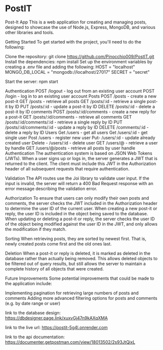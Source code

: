 # PostIT
Post-It App
This is a web application for creating and managing posts, designed to showcase the use of Node.js, Express, MongoDB, and various other libraries and tools.

Getting Started
To get started with the project, you'll need to do the following:

Clone the repository: git clone https://github.com/Pinocchio009/PostIT.git
Install the dependencies: npm install
Set up the environment variables by creating a .env file and adding the following:
HOST = "localhost" 
MONGO_DB_LOCAL = "mongodb://localhost/27017"
SECRET = "secret"

Start the server: npm start

Authentication
POST /logout - log out from an existing user account
POST /login - log in to an existing user account
Posts
POST /posts - create a new post-it
GET /posts - retrieve all posts
GET /posts/:id - retrieve a single post-it by ID
PUT /posts/:id - update a post-it by ID
DELETE /posts/:id - delete a post-it by ID
comments
POST /posts/:id/comments - create a new reply for a post-it
GET /posts/:id/comments - retrieve all comments
GET /posts/:id/comments/:id - retrieve a single reply by ID
PUT /posts/:id/comments/:id - update a reply by ID
DELETE /comments/:id - delete a reply by ID
Users
Get /users - get all users
Get /users/:id - get single user
Post /users - register new user
Put- /users/:id - update already created user
Delete - /users/:id - delete user
GET /users/@<user-postit-handle> - retrieve a user by handle
GET /users/@<user-postit-handle>/posts - retrieve all posts by user handle
Authentication
The authentication system is based on JSON Web Tokens (JWTs). When a user signs up or logs in, the server generates a JWT that is returned to the client. The client must include this JWT in the Authorization header of all subsequent requests that require authentication.

Validation
The API routes use the Joi library to validate user input. If the input is invalid, the server will return a 400 Bad Request response with an error message describing the validation error.

Authorization
To ensure that users can only modify their own posts and comments, the server checks the JWT included in the Authorization header to determine the user ID of the current user. When creating a new post-it or reply, the user ID is included in the object being saved to the database. When updating or deleting a post-it or reply, the server checks the user ID of the object being modified against the user ID in the JWT, and only allows the modification if they match.

Sorting
When retrieving posts, they are sorted by newest first. That is, newly created posts come first and the old ones last.

Deletion
When a post-it or reply is deleted, it is marked as deleted in the database rather than actually being removed. This allows deleted objects to be filtered out of query results, but still allows the server to maintain a complete history of all objects that were created.

Future Improvements
Some potential improvements that could be made to the application include:

Implementing pagination for retrieving large numbers of posts and comments
Adding more advanced filtering options for posts and comments (e.g. by date range or user)
  
  link to the database design:
  https://dbdesigner.page.link/xuxvGj47n9kAXqXMA
  
  link to the live url:
  https://postit-5g4l.onrender.com
  
  link to the api documentation:
  https://documenter.getpostman.com/view/18013502/2s93JtQixL


